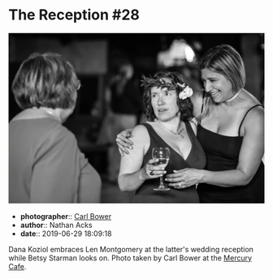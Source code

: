 # The Reception \#28

![Dana Koziol embraces Len Montgomery](assets/2019-06-29-set-3-the-reception-28.webp)

* **photographer**:: [Carl Bower](https://carlbowerphotos.com)
* **author**:: Nathan Acks
* **date**:: 2019-06-29 18:09:18

Dana Koziol embraces Len Montgomery at the latter's wedding reception while Betsy Starman looks on. Photo taken by Carl Bower at the [Mercury Cafe](http://mercurycafe.com).
